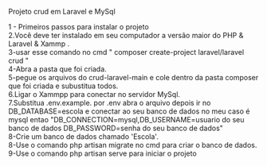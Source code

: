  

Projeto crud em Laravel e MySql

1 - Primeiros passos para instalar o projeto <br/>
2.Você deve ter instalado em seu computador a versão maior do PHP & Laravel & Xammp .<br/>
3-usar esse comando no cmd " composer create-project laravel/laravel crud "<br/>
4-Abra a pasta que foi criada.<br/>
5-pegue os arquivos do crud-laravel-main e cole dentro da pasta composer que foi criada e subustitua todos.<br/>
6.Ligar o Xammpp para conectar no servidor MySql.<br/>
7.Substitua .env.example. por .env abra o arquivo depois ir no DB_DATABASE=escola e conectar ao seu banco de dados no meu caso é mysql entao "DB_CONNECTION=mysql,DB_USERNAME=usuario do seu banco de dados
DB_PASSWORD=senha do seu banco de dados" <br/>
8-Crie um banco de dados chamado 'Escola'. <br/>
8-Use o comando php artisan migrate no cmd para criar o banco de dados.<br/>
9-Use o comando php artisan serve para iniciar o projeto <br/>

 
